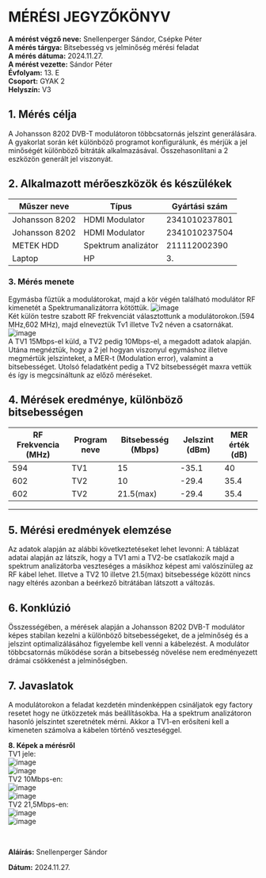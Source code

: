 # MÉRÉSI JEGYZŐKÖNYV

**A mérést végző neve:** Snellenperger Sándor, Csépke Péter  
**A mérés tárgya:** Bitsebesség vs jelminőség mérési feladat  
**A mérés dátuma:** 2024.11.27.  
**A mérést vezette:** Sándor Péter  
**Évfolyam:** 13. E  
**Csoport:** GYAK 2  
**Helyszín:** V3
## 1. Mérés célja

A Johansson 8202 DVB-T modulátoron többcsatornás jelszint generálására. A gyakorlat során két különböző programot konfigurálunk, és mérjük a jel minőségét különböző bitráták alkalmazásával. Összehasonlítani a 2 eszközön generált jel viszonyát.

## 2. Alkalmazott mérőeszközök és készülékek  

| Műszer neve | Típus          | Gyártási szám |
| ---------------- | ---------------- | -------------- | 
| Johansson 8202      | HDMI Modulator     | 2341010237801         | 
|       Johansson 8202            | HDMI Modulator   | 2341010237504     |
|           METEK HDD       | Spektrum analizátor | 211112002390         | 
| Laptop    | HP      | 3.        | 
 
### 3. **Mérés menete**
Egymásba fűztük a modulátorokat, majd a kör végén található modulátor RF kimenetét a Spektrumanalizátorra kötöttük.
![image](https://github.com/user-attachments/assets/8945e40e-ec60-4b3a-8e85-c6fb18bc9d60)  
Két külön testre szabott RF frekvenciát választottunk a modulátorokon.(594 MHz,602 MHz), majd elneveztük Tv1 illetve Tv2 néven a csatornákat.
![image](https://github.com/user-attachments/assets/35e2eecc-25c1-4a9d-a55f-de10413d1094)  
A TV1 15Mbps-el küld, a TV2 pedig 10Mbps-el, a megadott adatok alapján.
Utána megnéztük, hogy a 2 jel hogyan viszonyul egymáshoz illetve megmértük jelszinteket, a MER-t (Modulation error), valamint a bitsebességet. Utolsó feladatként pedig a TV2 bitsebességét maxra vettük és így is megcsináltunk az előző méréseket.

## 4. Mérések eredménye, különböző bitsebességen

| RF Frekvencia (MHz) | Program neve         | Bitsebesség (Mbps) | Jelszint (dBm) | MER érték (dB) |
| ---------------- | ---------------- | -------------- | -------- | ------------------ |
| 594    | TV1      | 15         | -35.1     |  40        |
|            602      | TV2     | 10          | -29.4     | 35.4        |
|           602       | TV2 | 21.5(max)          | -29.4     | 35.4          |

---

## 5. Mérési eredmények elemzése
Az adatok alapján az alábbi következtetéseket lehet levonni:
A táblázat adatai alapján az látszik, hogy a TV1 ami a TV2-be csatlakozik majd a spektrum analizátorba veszteséges a másikhoz képest ami valószínüleg az RF kábel lehet. Illetve a TV2 10 illetve 21.5(max) bitsebessége között nincs nagy eltérés azonban a beérkező bitrátában látszott a változás.

## 6. Konklúzió
Összességében, a mérések alapján a Johansson 8202 DVB-T modulátor képes stabilan kezelni a különböző bitsebességeket, de a jelminőség és a jelszint optimalizálásához figyelembe kell venni a kábelezést. A modulátor többcsatornás működése során a bitsebesség növelése nem eredményezett drámai csökkenést a jelminőségben.
## 7. Javaslatok
A modulátorokon a feladat kezdetén mindenképpen csináljatok egy factory resetet hogy ne ütközzetek más beállításokba. Ha a spektrum analizátoron hasonló jelszintet szeretnétek mérni. Akkor a TV1-en erősíteni kell a kimeneten számolva a kábelen történő veszteséggel.

**8. Képek a mérésről**  
TV1 jele:  
![image](https://github.com/user-attachments/assets/bcca0a51-9f16-4738-a9c7-fa5851dc1297)  
![image](https://github.com/user-attachments/assets/d5af8eec-9495-4f17-a03b-5d7f99ba76fe)   
TV2 10Mbps-en:     
![image](https://github.com/user-attachments/assets/4ff9ad0f-41ee-469f-992e-fda4e0377a86)    
![image](https://github.com/user-attachments/assets/a4155048-b485-44a3-8399-da595b9d2781)      
TV2 21,5Mbps-en:  
![image](https://github.com/user-attachments/assets/713588b4-c593-43b8-931a-6f4cc7ebe845)    
![image](https://github.com/user-attachments/assets/352e420f-2312-45db-a657-82ee9c5f6940)    






</details>


<br>

**Aláírás:** Snellenperger Sándor

**Dátum:** 2024.11.27.
